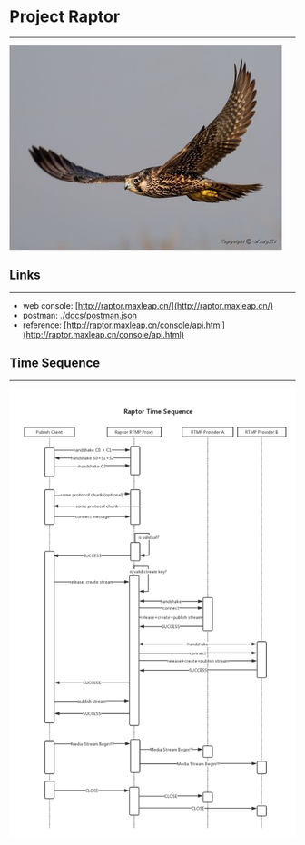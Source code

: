 # Project Raptor
----------------------------------
![raptor](docs/raptor.jpg "raptor")

## Links
--------------------------------------------
- web console: [http://raptor.maxleap.cn/](http://raptor.maxleap.cn/)
- postman: [./docs/postman.json](./docs/postman.json)
- reference: [http://raptor.maxleap.cn/console/api.html](http://raptor.maxleap.cn/console/api.html)

## Time Sequence
----------------------------------
![time_sequence_diagram](docs/timeseq.png "time_sequence")
